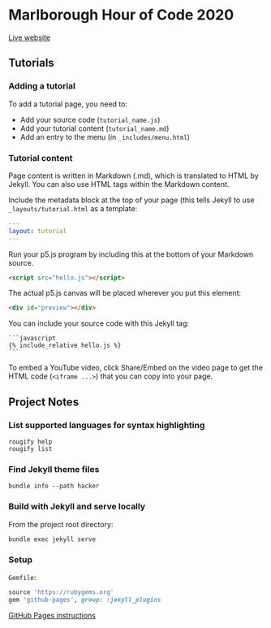 # Marlborough Hour of Code 2020

[Live website](https://dkessner.github.io/MarlboroughHourOfCode2020)


## Tutorials

### Adding a tutorial

To add a tutorial page, you need to:

* Add your source code (`tutorial_name.js`)
* Add your tutorial content (`tutorial_name.md`)
* Add an entry to the menu (in `_includes/menu.html`)

### Tutorial content

Page content is written in Markdown (.md), which is translated to HTML by
Jekyll.  You can also use HTML tags within the Markdown content.

Include the metadata block at the top of your page (this tells Jekyll to
use `_layouts/tutorial.html` as a template:

```yaml
---
layout: tutorial
---
```

Run your p5.js program by including this at the bottom of your Markdown source.
```html
<script src="hello.js"></script>
```

The actual p5.js canvas will be placed wherever you put this element:
```html
<div id="preview"></div>
```

You can include your source code with this Jekyll tag:

    ```javascript
    {% include_relative hello.js %}
    ```

To embed a YouTube video, click Share/Embed on the video page to get the HTML
code (`<iframe ...>`) that you can copy into your page.


## Project Notes

### List supported languages for syntax highlighting

```console
rougify help
rougify list
```

### Find Jekyll theme files

```console
bundle info --path hacker
```

### Build with Jekyll and serve locally

From the project root directory:
```console
bundle exec jekyll serve
```

### Setup

`Gemfile`:
```ruby
source 'https://rubygems.org'
gem 'github-pages', group: :jekyll_plugins
```

[GitHub Pages instructions](https://docs.github.com/en/enterprise/2.14/user/articles/setting-up-your-github-pages-site-locally-with-jekyll)


